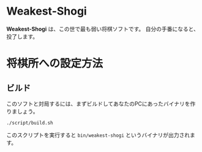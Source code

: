 # Weakest-Shogi

**Weakest-Shogi** は、この世で最も弱い将棋ソフトです。
自分の手番になると、投了します。

# 将棋所への設定方法

## ビルド

このソフトと対局するには、まずビルドしてあなたのPCにあったバイナリを作りましょう。

```
./script/build.sh
```

このスクリプトを実行すると `bin/weakest-shogi` というバイナリが出力されます。
